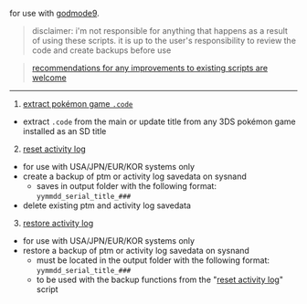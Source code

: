 for use with [godmode9](https://github.com/d0k3/GodMode9).

> disclaimer: i'm not responsible for anything that happens as a result of using these scripts. it is up to the user's responsibility to review the code and create backups before use

> [recommendations for any improvements to existing scripts are welcome](https://github.com/zweilous/gm9scripts/issues)

---

1. [extract pokémon game `.code`](gm9/scripts/extract%20pokemon%20game%20.code.gm9)
  - extract `.code` from the main or update title from any 3DS pokémon game installed as an SD title
2. [reset activity log](gm9/scripts/reset%20activity%20log.gm9)
  - for use with USA/JPN/EUR/KOR systems only
  - create a backup of ptm or activity log savedata on sysnand
    - saves in output folder with the following format: `yymmdd_serial_title_###`
  - delete existing ptm and activity log savedata
3. [restore activity log](gm9/scripts/restore%20activity%20log.gm9)
  - for use with USA/JPN/EUR/KOR systems only
  - restore a backup of ptm or activity log savedata on sysnand
    - must be located in the output folder with the following format: `yymmdd_serial_title_###`
    - to be used with the backup functions from the "[reset activity log](gm9/scripts/reset%20activity%20log.gm9)" script
